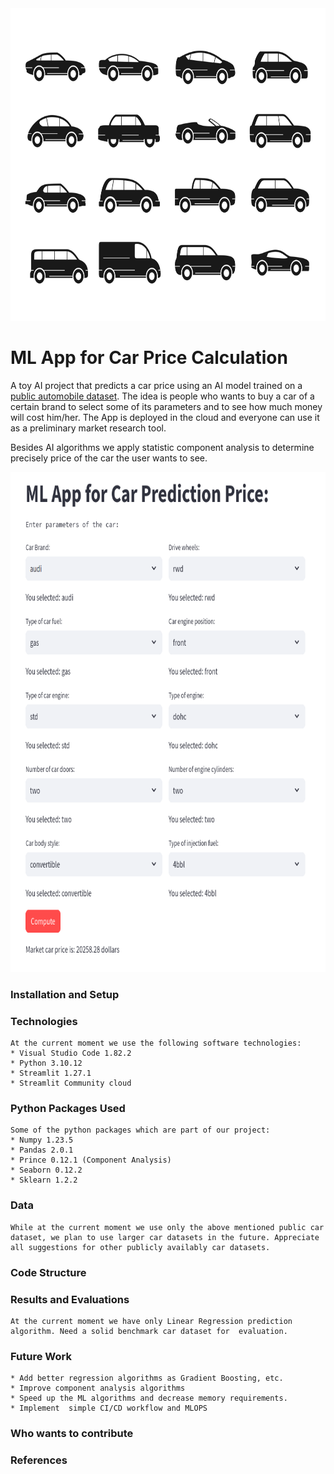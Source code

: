 <div align="center">
  <img src="/_media/car_shapes.png" width="800" height="500">
</div>
 
# ML App for Car Price Calculation
A toy AI project that predicts a car price using an AI model trained on a [public automobile dataset](https://www.kaggle.com/datasets/toramky/automobile-dataset/). The idea is people who wants to buy a car of a certain brand to select some of its parameters and to see how much money will cost him/her. The App is deployed in the cloud and everyone can use it as a preliminary market research tool. 

Besides AI algorithms we apply statistic component analysis to determine precisely  price of the car the user wants to see.

<div align="center">
  <img src="/_media/gui_test_car_attributes.png" width="700" height="800">
</div>

### Installation and Setup

### Technologies
    At the current moment we use the following software technologies:
    * Visual Studio Code 1.82.2
    * Python 3.10.12
    * Streamlit 1.27.1
    * Streamlit Community cloud
    
### Python Packages Used
    Some of the python packages which are part of our project:
    * Numpy 1.23.5
    * Pandas 2.0.1
    * Prince 0.12.1 (Component Analysis)
    * Seaborn 0.12.2 
    * Sklearn 1.2.2
   
    
### Data
    While at the current moment we use only the above mentioned public car dataset, we plan to use larger car datasets in the future. Appreciate all suggestions for other publicly availably car datasets. 
    
### Code Structure

### Results and Evaluations
    At the current moment we have only Linear Regression prediction algorithm. Need a solid benchmark car dataset for  evaluation.
    
### Future Work
    * Add better regression algorithms as Gradient Boosting, etc.
    * Improve component analysis algorithms
    * Speed up the ML algorithms and decrease memory requirements.
    * Implement  simple CI/CD workflow and MLOPS
    
### Who wants to contribute

### References

